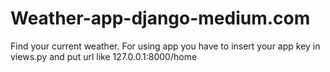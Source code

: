 # Weather-app-django-medium.com
Find your current weather.
For using app you have to insert your app key in views.py and put url like 127.0.0.1:8000/home
